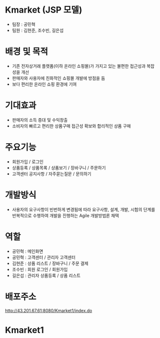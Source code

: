 # Kmarket (JSP 모델)
- 팀장 : 공민혁 
- 팀원 : 김현준, 조수빈, 길은섭
# 배경 및 목적
- 기존 전자상거래 플랫폼(이하 온라인 쇼핑몰)가 가지고 있는 불편한 접근성과 복잡성을 개선
- 판매자와 사용자에 친화적인 쇼핑몰 개발에 방점을 둠
- 보다 편리한 온라인 쇼핑 환경에 기여
# 기대효과
- 판매자의 소득 증대 및 수익창출
- 소비자의 빠르고 편리한 상품구매 접근성 확보와 합리적인 상품 구매
# 주요기능
- 회원가입 / 로그인
- 상품등록 / 상품목록 / 상품보기 / 장바구니 / 주문하기
- 고객센터 공지사항 / 자주묻는질문 / 문의하기
# 개발방식
- 사용자의 요구사항이 빈번하게 변경됨에 따라 요구사항, 설계, 개발, 시험의 단계를
반복적으로 수행하여 개발을 진행하는 Agile 개발방법론 채택
# 역할
- 공민혁 : 메인화면
- 공민혁 : 고객센터 / 관리자 고객센터
- 김현준 : 상품 리스트 / 장바구니 / 주문 결제
- 조수빈 : 회원 로그인 / 회원가입 
- 길은섭 : 관리자 상품등록 / 상품 리스트
# 배포주소
http://43.201.67.61:8080/Kmarket1/index.do
# Kmarket1
